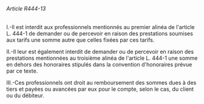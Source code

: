 ###### Article R444-13

I.-Il est interdit aux professionnels mentionnés au premier alinéa de l'article L. 444-1 de demander ou de percevoir en raison des prestations soumises aux tarifs une somme autre que celles fixées par ces tarifs.

II.-Il leur est également interdit de demander ou de percevoir en raison des prestations mentionnées au troisième alinéa de l'article L. 444-1 une somme en dehors des honoraires stipulés dans la convention d'honoraires prévue par ce texte.

III.-Ces professionnels ont droit au remboursement des sommes dues à des tiers et payées ou avancées par eux pour le compte, selon le cas, du client ou du débiteur.

